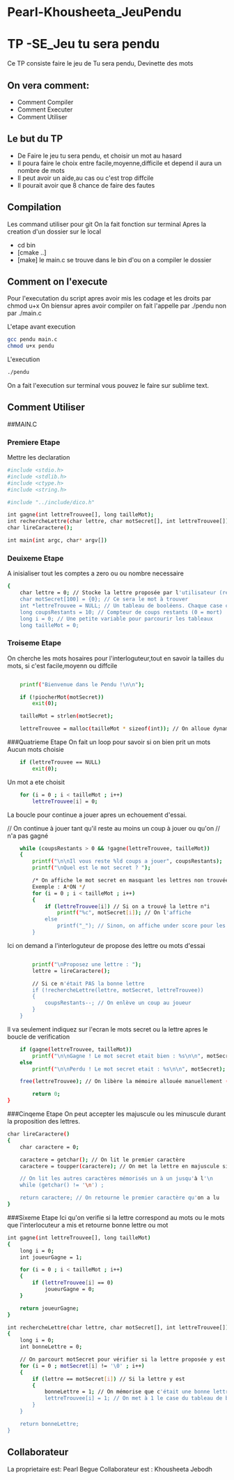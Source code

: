 # Pearl-Khousheeta_JeuPendu
# TP -SE_Jeu tu sera pendu
Ce TP consiste  faire le jeu de Tu sera pendu, Devinette des mots

## On vera comment:
- Comment Compiler
- Comment Executer
- Comment Utiliser

## Le but du  TP

- De Faire le jeu tu sera pendu, et choisir un mot au hasard
- Il poura faire le choix entre facile,moyenne,difficile et depend il aura un nombre de mots
- Il peut avoir un aide,au cas ou c'est trop diffcile
- Il pourait avoir que 8 chance de faire des fautes


## Compilation

Les command utiliser pour git 
On la fait fonction sur terminal
Apres la creation d'un dossier sur le local
- cd bin
- [cmake ..]
- [make] 
le main.c se trouve dans le bin d'ou on a compiler le dossier


## Comment on l'execute
Pour l'executation du script apres avoir mis les codage et les droits par chmod u+x
On biensur apres avoir compiler on fait l'appelle par ./pendu non par ./main.c


L'etape avant execution
```sh
gcc pendu main.c
chmod u+x pendu
```

L'execution

```sh
./pendu
```
On a fait l'execution sur terminal vous pouvez le faire sur sublime text.

## Comment Utiliser
##MAIN.C
### Premiere Etape
Mettre les declaration 
```sh
#include <stdio.h>
#include <stdlib.h>
#include <ctype.h>
#include <string.h>

#include "../include/dico.h"

int gagne(int lettreTrouvee[], long tailleMot);
int rechercheLettre(char lettre, char motSecret[], int lettreTrouvee[]);
char lireCaractere();

int main(int argc, char* argv[])
```
### Deuixeme Etape
A inisialiser tout les comptes a zero ou ou nombre necessaire
```sh
{
    char lettre = 0; // Stocke la lettre proposée par l'utilisateur (retour du scanf)
    char motSecret[100] = {0}; // Ce sera le mot à trouver
    int *lettreTrouvee = NULL; // Un tableau de booléens. Chaque case correspond à une lettre du mot secret. 0 = lettre non trouvée, 1 = lettre trouvée
    long coupsRestants = 10; // Compteur de coups restants (0 = mort)
    long i = 0; // Une petite variable pour parcourir les tableaux
    long tailleMot = 0;
```
### Troiseme Etape
On cherche les mots hosaires pour l'interloguteur,tout en savoir la tailles du mots, si c'est facile,moyenn ou diffcile
```sh

    printf("Bienvenue dans le Pendu !\n\n");

    if (!piocherMot(motSecret))
        exit(0);

    tailleMot = strlen(motSecret);

    lettreTrouvee = malloc(tailleMot * sizeof(int)); // On alloue dynamiquement le tableau lettreTrouvee (dont on ne connaissait pas la taille au départ)
```
###Quatrieme Etape
On fait un loop pour savoir si on bien prit un mots
Aucun mots choisie
```sh
    if (lettreTrouvee == NULL)
        exit(0);
```
Un mot a ete choisit
```sh
    for (i = 0 ; i < tailleMot ; i++)
        lettreTrouvee[i] = 0;
```

La boucle pour continue a jouer apres un echouement d'essai.

// On continue à jouer tant qu'il reste au moins un coup à jouer ou qu'on
// n'a pas gagné
```sh
    while (coupsRestants > 0 && !gagne(lettreTrouvee, tailleMot))
    {
        printf("\n\nIl vous reste %ld coups a jouer", coupsRestants);
        printf("\nQuel est le mot secret ? ");

        /* On affiche le mot secret en masquant les lettres non trouvées
        Exemple : A*ON */
        for (i = 0 ; i < tailleMot ; i++)
        {
            if (lettreTrouvee[i]) // Si on a trouvé la lettre n°i
                printf("%c", motSecret[i]); // On l'affiche
            else
                printf("_"); // Sinon, on affiche under score pour les lettres non trouvées
        }
```
Ici on demand a l'interloguteur de propose des lettre ou mots d'essai
```sh

        printf("\nProposez une lettre : ");
        lettre = lireCaractere();

        // Si ce n'était PAS la bonne lettre
        if (!rechercheLettre(lettre, motSecret, lettreTrouvee))
        {
            coupsRestants--; // On enlève un coup au joueur
        }
    }
```
Il va seulement indiquez sur l'ecran le mots secret ou la lettre apres le boucle de verification
```sh
    if (gagne(lettreTrouvee, tailleMot))
        printf("\n\nGagne ! Le mot secret etait bien : %s\n\n", motSecret);
    else
        printf("\n\nPerdu ! Le mot secret etait : %s\n\n", motSecret);

    free(lettreTrouvee); // On libère la mémoire allouée manuellement (par malloc)

        return 0;
}
```
###Cinqeme Etape
On peut accepter les majuscule ou les minuscule durant la proposition des lettres.
```sh
char lireCaractere()
{
    char caractere = 0;

    caractere = getchar(); // On lit le premier caractère
    caractere = toupper(caractere); // On met la lettre en majuscule si elle ne l'est pas déjà

    // On lit les autres caractères mémorisés un à un jusqu'à l'\n
    while (getchar() != '\n') ;

    return caractere; // On retourne le premier caractère qu'on a lu
}
```
###Sixeme Etape
Ici qu'on verifie si la lettre correspond au mots ou le mots que l'interlocuteur a mis et retourne bonne lettre ou mot
```sh
int gagne(int lettreTrouvee[], long tailleMot)
{
    long i = 0;
    int joueurGagne = 1;

    for (i = 0 ; i < tailleMot ; i++)
    {
        if (lettreTrouvee[i] == 0)
            joueurGagne = 0;
    }

    return joueurGagne;
}

int rechercheLettre(char lettre, char motSecret[], int lettreTrouvee[])
{
    long i = 0;
    int bonneLettre = 0;

    // On parcourt motSecret pour vérifier si la lettre proposée y est
    for (i = 0 ; motSecret[i] != '\0' ; i++)
    {
        if (lettre == motSecret[i]) // Si la lettre y est
        {
            bonneLettre = 1; // On mémorise que c'était une bonne lettre
            lettreTrouvee[i] = 1; // On met à 1 le case du tableau de booléens correspondant à la lettre actuelle
        }
    }

    return bonneLettre;
}
```

## Collaborateur 
La proprietaire est:
Pearl Begue
Collaborateur est :
Khousheeta Jebodh



